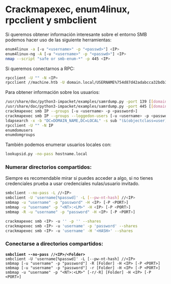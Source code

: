 # Crackmapexec, enum4linux, rpcclient y smbclient

Si queremos obtener información interesante sobre el entorno SMB podemos hacer uso de las siguiente herramientas:

```bash
enum4linux -a [-u "<username>" -p "<passwd>"] <IP>
enum4linux-ng -A [-u "<username>" -p "<passwd>"] <IP>
nmap --script "safe or smb-enum-*" -p 445 <IP>
```

Si queremos conectarnos a RPC:

```bash
rpcclient -U "" -N <IP>
rpcclient //machine.htb -U domain.local/USERNAME%754d87d42adabcca32bdb34a876cbffb  --pw-nt-hash
```

Para obtener información sobre los usuarios:

```bash
/usr/share/doc/python3-impacket/examples/samrdump.py -port 139 [[domain/]username[:password]@]<targetName or address>
/usr/share/doc/python3-impacket/examples/samrdump.py -port 445 [[domain/]username[:password]@]<targetName or address>
crackmapexec smb IP --groups [-u <username> -p <password>]
crackmapexec smb IP --groups --loggedon-users [-u <username> -p <password>]
ldapsearch -x -b "DC=DOMAIN_NAME,DC=LOCAL" -s sub "(&(objectclass=user))" -h 10.10.10.10 | grep -i samaccountname: | cut -f 2 -d " "
rpcclient -U "" -N IP
enumdomusers
enumdomgroups
```

También podemos enumerar usuarios locales con:

```bash
lookupsid.py -no-pass hostname.local
```

### Numerar directorios compartidos:

Siempre es recomendable mirar si puedes acceder a algo, si no tienes credenciales prueba a usar credenciales nulas/usuario invitado.

```bash
smbclient --no-pass -L //<IP>
smbclient -U 'username[%passwd]' -L [--pw-nt-hash] //<IP>
smbmap -u "username" -p "password" -H <IP> [-P <PORT>]
smbmap -u "username" -p "<NT>:<LM>" -H <IP> [-P <PORT>] 
smbmap -R -u "username" -p "password" -H <IP> [-P <PORT>]

crackmapexec smb <IP> -u '' -p '' --shares
crackmapexec smb <IP> -u 'username' -p 'password' --shares 
crackmapexec smb <IP> -u 'username' -H '<HASH>' --shares 
```

### Conectarse a directorios compartidos:

<pre class="language-bash"><code class="lang-bash"><strong>smbclient --no-pass //&#x3C;IP>/&#x3C;Folder>
</strong>smbclient -U 'username[%passwd]' -L [--pw-nt-hash] //&#x3C;IP>
smbmap [-u "username" -p "password"] -R [Folder] -H &#x3C;IP> [-P &#x3C;PORT>]
smbmap [-u "username" -p "password"] -r [Folder] -H &#x3C;IP> [-P &#x3C;PORT>]
smbmap -u "username" -p "&#x3C;NT>:&#x3C;LM>" [-r/-R] [Folder] -H &#x3C;IP> [-P &#x3C;PORT>]</code></pre>

